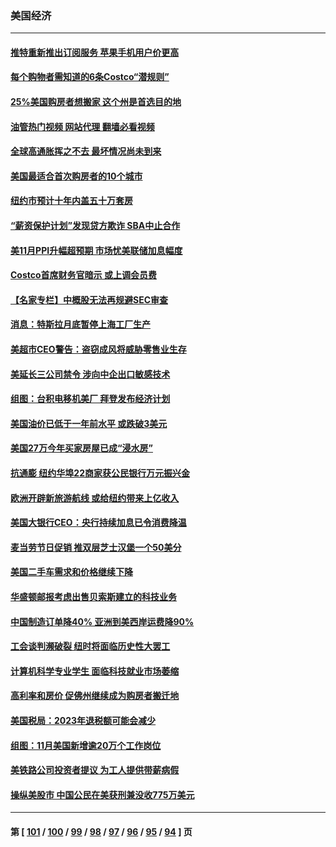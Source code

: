 ### 美国经济
---
#### [推特重新推出订阅服务 苹果手机用户价更高](../../pages/ncid1078158/n13882701.md?12120445) 
#### [每个购物者需知道的6条Costco“潜规则”](../../pages/ncid1078158/n13881398.md?12120445) 
#### [25%美国购房者想搬家 这个州是首选目的地](../../pages/ncid1078158/n13882415.md?12120445) 
#### [油管热门视频 网站代理 翻墙必看视频](http://138.2.39.72:81/youtube.html?epic-marker?12120445)
#### [全球高通胀挥之不去 最坏情况尚未到来](../../pages/ncid1078158/n13882292.md?12120445) 
#### [美国最适合首次购房者的10个城市](../../pages/ncid1078158/n13881900.md?12120445) 
#### [纽约市预计十年内盖五十万套房](../../pages/ncid1078158/n13881969.md?12120445) 
#### [“薪资保护计划”发现贷方欺诈 SBA中止合作](../../pages/ncid1078158/n13881986.md?12120445) 
#### [美11月PPI升幅超预期 市场忧美联储加息幅度](../../pages/ncid1078158/n13881855.md?12120445) 
#### [Costco首席财务官暗示 或上调会员费](../../pages/ncid1078158/n13881808.md?12120445) 
#### [【名家专栏】中概股无法再规避SEC审查](../../pages/ncid1078158/n13881659.md?12120445) 
#### [消息：特斯拉月底暂停上海工厂生产](../../pages/ncid1078158/n13881710.md?12120445) 
#### [美超市CEO警告：盗窃成风将威胁零售业生存](../../pages/ncid1078158/n13881306.md?12120445) 
#### [美延长三公司禁令 涉向中企出口敏感技术](../../pages/ncid1078158/n13881160.md?12120445) 
#### [组图：台积电移机美厂 拜登发布经济计划](../../pages/ncid1078158/n13880859.md?12120445) 
#### [美国油价已低于一年前水平 或跌破3美元](../../pages/ncid1078158/n13881002.md?12120445) 
#### [美国27万今年买家房屋已成“浸水房”](../../pages/ncid1078158/n13881039.md?12120445) 
#### [抗通膨 纽约华埠22商家获公民银行万元振兴金](../../pages/ncid1078158/n13880625.md?12120445) 
#### [欧洲开辟新旅游航线 或给纽约带来上亿收入](../../pages/ncid1078158/n13880632.md?12120445) 
#### [美国大银行CEO：央行持续加息已令消费降温](../../pages/ncid1078158/n13880518.md?12120445) 
#### [麦当劳节日促销 推双层芝士汉堡一个50美分](../../pages/ncid1078158/n13880389.md?12120445) 
#### [美国二手车需求和价格继续下降](../../pages/ncid1078158/n13880409.md?12120445) 
#### [华盛顿邮报考虑出售贝索斯建立的科技业务](../../pages/ncid1078158/n13880380.md?12120445) 
#### [中国制造订单降40% 亚洲到美西岸运费降90%](../../pages/ncid1078158/n13880336.md?12120445) 
#### [工会谈判濒破裂 纽时将面临历史性大罢工](../../pages/ncid1078158/n13880269.md?12120445) 
#### [计算机科学专业学生 面临科技就业市场萎缩](../../pages/ncid1078158/n13879799.md?12120445) 
#### [高利率和房价 促佛州继续成为购房者搬迁地](../../pages/ncid1078158/n13879787.md?12120445) 
#### [美国税局：2023年退税额可能会减少](../../pages/ncid1078158/n13879618.md?12120445) 
#### [组图：11月美国新增逾20万个工作岗位](../../pages/ncid1078158/n13878893.md?12120445) 
#### [美铁路公司投资者提议 为工人提供带薪病假](../../pages/ncid1078158/n13879270.md?12120445) 
#### [操纵美股市 中国公民在美获刑兼没收775万美元](../../pages/ncid1078158/n13879228.md?12120445) 

---
#### 第 [ [101](./101.md?12120445) / [100](./100.md?12120445) / [99](./99.md?12120445) / [98](./98.md?12120445) / [97](./97.md?12120445) / [96](./96.md?12120445) / [95](./95.md?12120445) / [94](./94.md?12120445) ] 页
